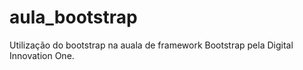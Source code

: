 # aula_bootstrap
Utilização do bootstrap na auala de framework Bootstrap pela Digital Innovation One.
